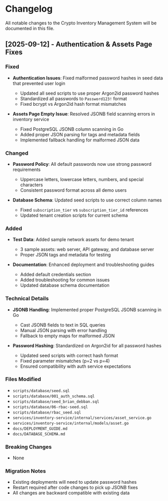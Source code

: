 # Changelog

All notable changes to the Crypto Inventory Management System will be documented in this file.

## [2025-09-12] - Authentication & Assets Page Fixes

### Fixed
- **Authentication Issues**: Fixed malformed password hashes in seed data that prevented user login
  - Updated all seed scripts to use proper Argon2id password hashes
  - Standardized all passwords to `Password123!` format
  - Fixed bcrypt vs Argon2id hash format mismatches

- **Assets Page Empty Issue**: Resolved JSONB field scanning errors in inventory service
  - Fixed PostgreSQL JSONB column scanning in Go
  - Added proper JSON parsing for tags and metadata fields
  - Implemented fallback handling for malformed JSON data

### Changed
- **Password Policy**: All default passwords now use strong password requirements
  - Uppercase letters, lowercase letters, numbers, and special characters
  - Consistent password format across all demo users

- **Database Schema**: Updated seed scripts to use correct column names
  - Fixed `subscription_tier` vs `subscription_tier_id` references
  - Updated tenant creation scripts for current schema

### Added
- **Test Data**: Added sample network assets for demo tenant
  - 3 sample assets: web server, API gateway, and database server
  - Proper JSON tags and metadata for testing

- **Documentation**: Enhanced deployment and troubleshooting guides
  - Added default credentials section
  - Added troubleshooting for common issues
  - Updated database schema documentation

### Technical Details
- **JSONB Handling**: Implemented proper PostgreSQL JSONB scanning in Go
  - Cast JSONB fields to text in SQL queries
  - Manual JSON parsing with error handling
  - Fallback to empty maps for malformed JSON

- **Password Hashing**: Standardized on Argon2id for all password hashes
  - Updated seed scripts with correct hash format
  - Fixed parameter mismatches (p=2 vs p=4)
  - Ensured compatibility with auth service expectations

### Files Modified
- `scripts/database/seed.sql`
- `scripts/database/001_auth_schema.sql`
- `scripts/database/seed_brian_debban.sql`
- `scripts/database/06-rbac-seed.sql`
- `scripts/database/rbac_seed.sql`
- `services/inventory-service/internal/services/asset_service.go`
- `services/inventory-service/internal/models/asset.go`
- `docs/DEPLOYMENT_GUIDE.md`
- `docs/DATABASE_SCHEMA.md`

### Breaking Changes
- None

### Migration Notes
- Existing deployments will need to update password hashes
- Restart required after code changes to pick up JSONB fixes
- All changes are backward compatible with existing data
